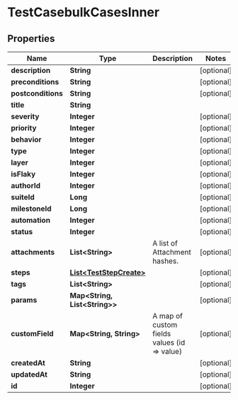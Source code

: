 

# TestCasebulkCasesInner


## Properties

| Name | Type | Description | Notes |
|------------ | ------------- | ------------- | -------------|
|**description** | **String** |  |  [optional] |
|**preconditions** | **String** |  |  [optional] |
|**postconditions** | **String** |  |  [optional] |
|**title** | **String** |  |  |
|**severity** | **Integer** |  |  [optional] |
|**priority** | **Integer** |  |  [optional] |
|**behavior** | **Integer** |  |  [optional] |
|**type** | **Integer** |  |  [optional] |
|**layer** | **Integer** |  |  [optional] |
|**isFlaky** | **Integer** |  |  [optional] |
|**authorId** | **Integer** |  |  [optional] |
|**suiteId** | **Long** |  |  [optional] |
|**milestoneId** | **Long** |  |  [optional] |
|**automation** | **Integer** |  |  [optional] |
|**status** | **Integer** |  |  [optional] |
|**attachments** | **List&lt;String&gt;** | A list of Attachment hashes. |  [optional] |
|**steps** | [**List&lt;TestStepCreate&gt;**](TestStepCreate.md) |  |  [optional] |
|**tags** | **List&lt;String&gt;** |  |  [optional] |
|**params** | **Map&lt;String, List&lt;String&gt;&gt;** |  |  [optional] |
|**customField** | **Map&lt;String, String&gt;** | A map of custom fields values (id &#x3D;&gt; value) |  [optional] |
|**createdAt** | **String** |  |  [optional] |
|**updatedAt** | **String** |  |  [optional] |
|**id** | **Integer** |  |  [optional] |



